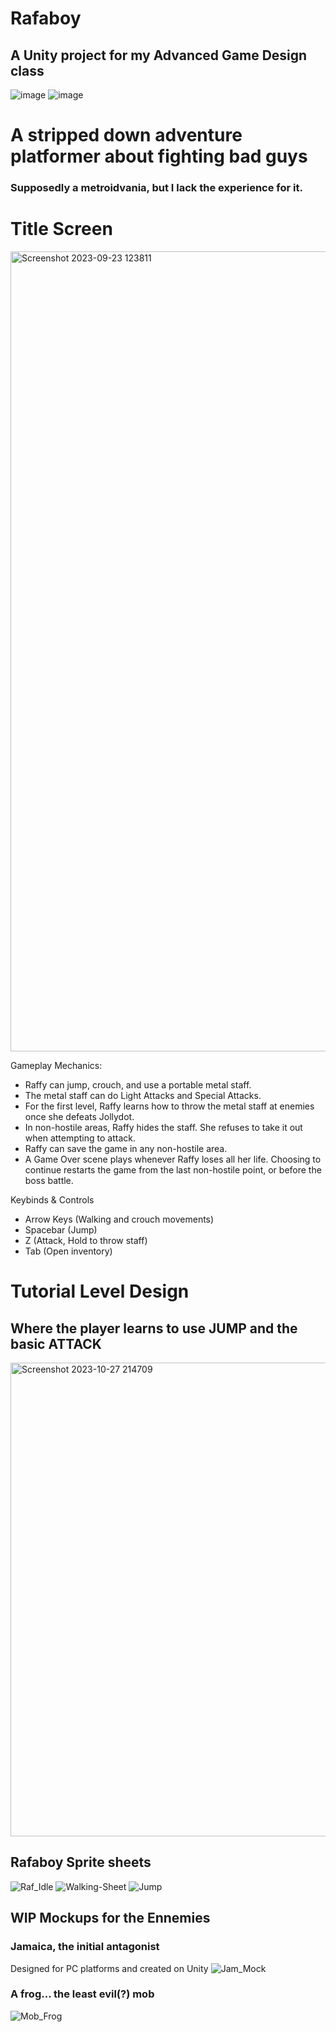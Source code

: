 # Rafaboy

## A Unity project for my Advanced Game Design class

![image](https://github.com/Finnnny/Rafaboy/assets/151270723/3e8d6b06-6110-4d1c-81b7-e032f6474ba8)
![image](https://github.com/Finnnny/Rafaboy/assets/151270723/e128fb12-41ee-4942-a2b1-a619acf958a3)

# A stripped down adventure platformer about fighting bad guys
### Supposedly a metroidvania, but I lack the experience for it.

# Title Screen
<img width="1280" alt="Screenshot 2023-09-23 123811" src="https://github.com/Finnnny/Rafaboy/assets/151270723/fa8641df-5512-401c-874c-80adda4551ab">

Gameplay Mechanics:
- Raffy can jump, crouch, and use a portable metal staff.
- The metal staff can do Light Attacks and Special Attacks.
- For the first level, Raffy learns how to throw the metal staff at enemies once she defeats Jollydot.
- In non-hostile areas, Raffy hides the staff. She refuses to take it out when attempting to attack.
- Raffy can save the game in any non-hostile area.
- A Game Over scene plays whenever Raffy loses all her life. Choosing to continue restarts the game from the last non-hostile point, or before the boss battle.

Keybinds & Controls
- Arrow Keys (Walking and crouch movements)
- Spacebar (Jump)
- Z (Attack, Hold to throw staff)
- Tab (Open inventory)


# Tutorial Level Design
## Where the player learns to use JUMP and the basic ATTACK
<img width="758" alt="Screenshot 2023-10-27 214709" src="https://github.com/Finnnny/Rafaboy/assets/151270723/43565f68-193d-4b90-b5d4-0dd9af384e3e">


## Rafaboy Sprite sheets
![Raf_Idle](https://github.com/Finnnny/Rafaboy/assets/151270723/510e2a03-f0dd-4296-92a5-59717402173e)
![Walking-Sheet](https://github.com/Finnnny/Rafaboy/assets/151270723/ca03ba86-6d6d-4afc-9f5e-e0eba9b99210)
![Jump](https://github.com/Finnnny/Rafaboy/assets/151270723/5a5e3f08-875f-4145-99f4-7efcdc294eda)


## WIP Mockups for the Ennemies

### Jamaica, the initial antagonist

Designed for PC platforms and created on Unity
![Jam_Mock](https://github.com/Finnnny/Rafaboy/assets/151270723/7da94f44-fa0e-4ad5-9a48-36508677c96f)

### A frog... the least evil(?) mob
![Mob_Frog](https://github.com/Finnnny/Rafaboy/assets/151270723/d7e1da1c-e005-4c42-878d-2ad2c37634c4)
